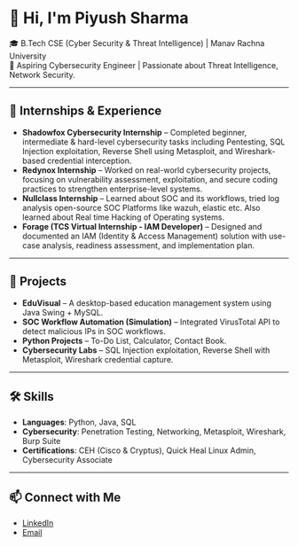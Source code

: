 # 👋 Hi, I'm Piyush Sharma  

🎓 B.Tech CSE (Cyber Security & Threat Intelligence) | Manav Rachna University  
🔐 Aspiring Cybersecurity Engineer | Passionate about Threat Intelligence, Network Security.

---

## 💼 Internships & Experience
- **Shadowfox Cybersecurity Internship** – Completed beginner, intermediate & hard-level cybersecurity tasks including Pentesting, SQL Injection exploitation, Reverse Shell using Metasploit, and Wireshark-based credential interception.  
- **Redynox Internship** – Worked on real-world cybersecurity projects, focusing on vulnerability assessment, exploitation, and secure coding practices to strengthen enterprise-level systems.  
- **Nullclass Internship** – Learned about SOC and its workflows, tried log analysis open-source SOC Platforms like wazuh, elastic etc. Also learned about Real time Hacking of Operating systems. 
- **Forage (TCS Virtual Internship - IAM Developer)** – Designed and documented an IAM (Identity & Access Management) solution with use-case analysis, readiness assessment, and implementation plan.  

---

## 🚀 Projects
- **EduVisual** – A desktop-based education management system using Java Swing + MySQL.  
- **SOC Workflow Automation (Simulation)** – Integrated VirusTotal API to detect malicious IPs in SOC workflows.  
- **Python Projects** – To-Do List, Calculator, Contact Book.  
- **Cybersecurity Labs** – SQL Injection exploitation, Reverse Shell with Metasploit, Wireshark credential capture.  

---

## 🛠️ Skills
- **Languages**: Python, Java, SQL 
- **Cybersecurity**: Penetration Testing, Networking, Metasploit, Wireshark, Burp Suite  
- **Certifications**: CEH (Cisco & Cryptus), Quick Heal Linux Admin, Cybersecurity Associate  

---

## 📫 Connect with Me
- [LinkedIn](https://www.linkedin.com/in/piyush-sharma-94525b253/)  
- [Email](piyushsharma9348@gmail.com)  

